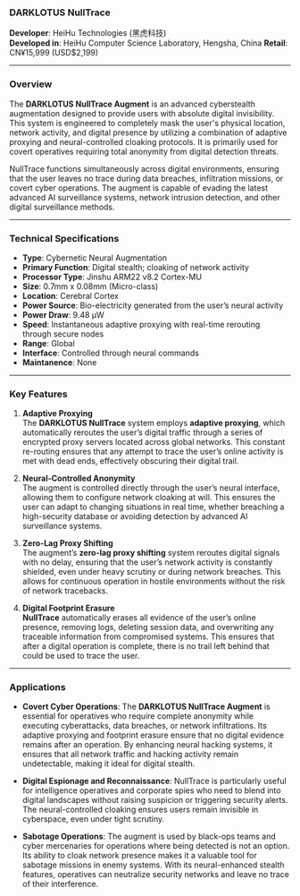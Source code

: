 ### **DARKLOTUS NullTrace**

**Developer**: HeiHu Technologies (黑虎科技)  
**Developed in**: HeiHu Computer Science Laboratory, Hengsha, China
**Retail**: CN¥15,999 (USD$2,199)

---

### Overview

The **DARKLOTUS NullTrace Augment** is an advanced cyberstealth augmentation designed to provide users with absolute digital invisibility. This system is engineered to completely mask the user's physical location, network activity, and digital presence by utilizing a combination of adaptive proxying and neural-controlled cloaking protocols. It is primarily used for covert operatives requiring total anonymity from digital detection threats.

NullTrace functions simultaneously across digital environments, ensuring that the user leaves no trace during data breaches, infiltration missions, or covert cyber operations. The augment is capable of evading the latest advanced AI surveillance systems, network intrusion detection, and other digital surveillance methods.

---

### Technical Specifications

- **Type**: Cybernetic Neural Augmentation  
- **Primary Function**: Digital stealth; cloaking of network activity
- **Processor Type**: Jinshu ARM22 v8.2 Cortex-MU
- **Size**: 0.7mm x 0.08mm (Micro-class)
- **Location**: Cerebral Cortex  
- **Power Source**: Bio-electricity generated from the user’s neural activity  
- **Power Draw**: 9.48 µW  
- **Speed**: Instantaneous adaptive proxying with real-time rerouting through secure nodes  
- **Range**: Global  
- **Interface**: Controlled through neural commands
- **Maintanence**: None

---

### Key Features

1. **Adaptive Proxying**  
   The **DARKLOTUS NullTrace** system employs **adaptive proxying**, which automatically reroutes the user’s digital traffic through a series of encrypted proxy servers located across global networks. This constant re-routing ensures that any attempt to trace the user’s online activity is met with dead ends, effectively obscuring their digital trail.

2. **Neural-Controlled Anonymity**  
   The augment is controlled directly through the user’s neural interface, allowing them to configure network cloaking at will. This ensures the user can adapt to changing situations in real time, whether breaching a high-security database or avoiding detection by advanced AI surveillance systems.

3. **Zero-Lag Proxy Shifting**  
   The augment’s **zero-lag proxy shifting** system reroutes digital signals with no delay, ensuring that the user’s network activity is constantly shielded, even under heavy scrutiny or during network breaches. This allows for continuous operation in hostile environments without the risk of network tracebacks.

4. **Digital Footprint Erasure**  
   **NullTrace** automatically erases all evidence of the user’s online presence, removing logs, deleting session data, and overwriting any traceable information from compromised systems. This ensures that after a digital operation is complete, there is no trail left behind that could be used to trace the user.

---

### Applications

- **Covert Cyber Operations**: The **DARKLOTUS NullTrace Augment** is essential for operatives who require complete anonymity while executing cyberattacks, data breaches, or network infiltrations. Its adaptive proxying and footprint erasure ensure that no digital evidence remains after an operation. By enhancing neural hacking systems, it ensures that all network traffic and hacking activity remain undetectable, making it ideal for digital stealth.

- **Digital Espionage and Reconnaissance**: NullTrace is particularly useful for intelligence operatives and corporate spies who need to blend into digital landscapes without raising suspicion or triggering security alerts. The neural-controlled cloaking ensures users remain invisible in cyberspace, even under tight scrutiny.

- **Sabotage Operations**: The augment is used by black-ops teams and cyber mercenaries for operations where being detected is not an option. Its ability to cloak network presence makes it a valuable tool for sabotage missions in enemy systems. With its neural-enhanced stealth features, operatives can neutralize security networks and leave no trace of their interference.
